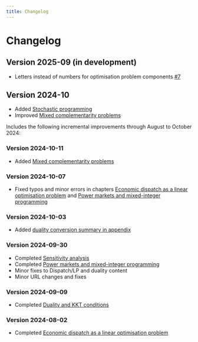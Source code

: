 ```yaml
---
title: Changelog
---
```


# Changelog

## Version 2025-09 (in development)

* Letters instead of numbers for optimisation problem components [#7](https://github.com/sjpfenninger/modelling-energy-systems/issues/7)

## Version 2024-10

* Added [Stochastic programming](advanced/stochastic-programming.md)
* Improved [Mixed complementarity problems](advanced/mixed-complementarity.md)

Includes the following incremental improvements through August to October 2024:

### Version 2024-10-11

* Added [Mixed complementarity problems](advanced/mixed-complementarity.md)

### Version 2024-10-07

* Fixed typos and minor errors in chapters [Economic dispatch as a linear optimisation problem](basics/dispatch-lp.md) and [Power markets and mixed-integer programming](basics/markets-milp.md)

### Version 2024-10-03

* Added [duality conversion summary in appendix](appendix/duality-conversion.md)

### Version 2024-09-30

* Completed [Sensitivity analysis](basics/sensitivity-analysis.md)
* Completed [Power markets and mixed-integer programming](basics/markets-milp.md)
* Minor fixes to Dispatch/LP and duality content
* Minor URL changes and fixes

### Version 2024-09-09

* Completed [Duality and KKT conditions](basics/duality-kkts.md)

### Version 2024-08-02

* Completed [Economic dispatch as a linear optimisation problem](basics/dispatch-lp.md)
